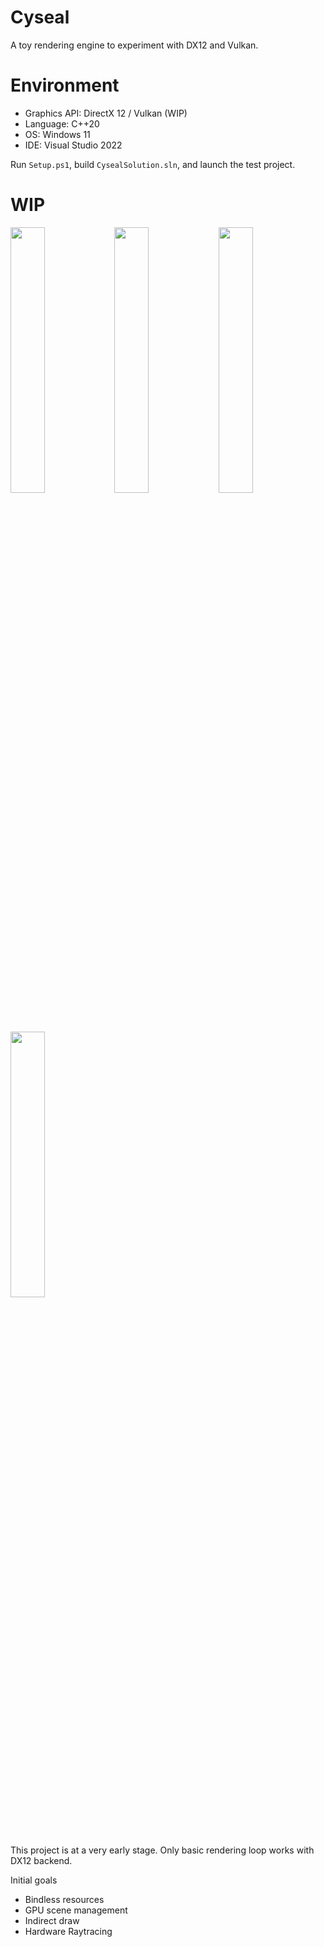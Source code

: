# Cyseal

A toy rendering engine to experiment with DX12 and Vulkan.

# Environment

* Graphics API: DirectX 12 / Vulkan (WIP)
* Language: C++20
* OS: Windows 11
* IDE: Visual Studio 2022

Run `Setup.ps1`, build `CysealSolution.sln`, and launch the test project.

# WIP

<img src="https://user-images.githubusercontent.com/11644393/196040224-dafb600b-1be4-46e3-aa16-5335859c9e76.jpg" width="33%" /><img src="https://user-images.githubusercontent.com/11644393/201951222-44803f65-1d79-4691-bbe2-04a782dc515c.jpg" width="33%" /><img src="https://user-images.githubusercontent.com/11644393/202848012-1d8ebcf2-53fc-4f08-b61b-4199d5fefa55.jpg" width="33%" />
<img src="https://user-images.githubusercontent.com/11644393/211977004-d3ec684f-cc0c-4958-b378-a961caedfd8c.jpg" width="33%" />

This project is at a very early stage. Only basic rendering loop works with DX12 backend.

Initial goals

* Bindless resources
* GPU scene management
* Indirect draw
* Hardware Raytracing
